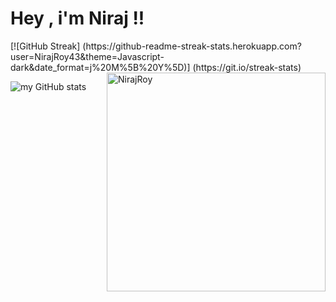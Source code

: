 # Hey , i'm Niraj !!




<div class="streak" >
[![GitHub Streak] (https://github-readme-streak-stats.herokuapp.com?user=NirajRoy43&theme=Javascript-dark&date_format=j%20M%5B%20Y%5D)] (https://git.io/streak-stats) </div>  <img width="350px" align="right" src="https://github-readme-stats.vercel.app/api/top-langs/?username=NirajRoy43&layout=compact&hide_border=true&bg_color=0d1117" alt="NirajRoy">



![my GitHub stats](https://github-readme-stats.vercel.app/api?username=NirajRoy43&theme=highcontrast&show_icons=true)





